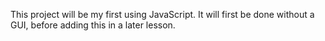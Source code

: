 This project will be my first using JavaScript. It will first be done without a GUI, before adding this in a later lesson.